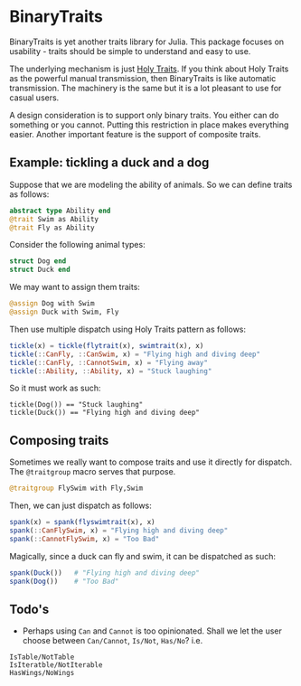 # BinaryTraits

BinaryTraits is yet another traits library for Julia.  This package focuses on usability - traits should be simple to understand and easy to use.

The underlying mechanism is just [Holy Traits](https://ahsmart.com/pub/holy-traits-design-patterns-and-best-practice-book.html).  If you think about Holy Traits as the powerful manual transmission, then BinaryTraits is like automatic transmission.  The machinery is the same but it is a lot pleasant to use for casual users.

A design consideration is to support only binary traits.  You either can do something or you cannot.  Putting this restriction in place makes everything easier. Another important feature is the support of composite traits.

## Example: tickling a duck and a dog

Suppose that we are modeling the ability of animals.  So we can define traits as follows:

```julia
abstract type Ability end
@trait Swim as Ability
@trait Fly as Ability
```

Consider the following animal types:

```julia
struct Dog end
struct Duck end
```

We may want to assign them traits:

```julia
@assign Dog with Swim
@assign Duck with Swim, Fly
```

Then use multiple dispatch using Holy Traits pattern as follows:

```julia
tickle(x) = tickle(flytrait(x), swimtrait(x), x)
tickle(::CanFly, ::CanSwim, x) = "Flying high and diving deep"
tickle(::CanFly, ::CannotSwim, x) = "Flying away"
tickle(::Ability, ::Ability, x) = "Stuck laughing"
```

So it must work as such:
```
tickle(Dog()) == "Stuck laughing"
tickle(Duck()) == "Flying high and diving deep"
```

## Composing traits

Sometimes we really want to compose traits and use it directly for dispatch.  The `@traitgroup` macro serves that purpose.

```julia
@traitgroup FlySwim with Fly,Swim
```

Then, we can just dispatch as follows:

```julia
spank(x) = spank(flyswimtrait(x), x)
spank(::CanFlySwim, x) = "Flying high and diving deep"
spank(::CannotFlySwim, x) = "Too Bad"
```

Magically, since a duck can fly and swim, it can be dispatched as such:

```julia
spank(Duck())   # "Flying high and diving deep"
spank(Dog())    # "Too Bad"
```

## Todo's

- Perhaps using `Can` and `Cannot` is too opinionated.  Shall we let the user choose between `Can/Cannot`, `Is/Not`, `Has/No`? i.e.

```
IsTable/NotTable
IsIteratble/NotIterable
HasWings/NoWings
```
